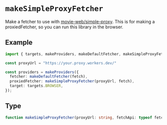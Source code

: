 # `makeSimpleProxyFetcher`

Make a fetcher to use with [movie-web/simple-proxy](https://github.com/movie-web/simple-proxy). This is for making a proxiedFetcher, so you can run this library in the browser.

## Example

```ts
import { targets, makeProviders, makeDefaultFetcher, makeSimpleProxyFetcher } from "@movie-web/providers";

const proxyUrl = "https://your.proxy.workers.dev/"

const providers = makeProviders({
  fetcher: makeDefaultFetcher(fetch),
  proxiedFetcher: makeSimpleProxyFetcher(proxyUrl, fetch),
  target: targets.BROWSER,
});
```

## Type

```ts
function makeSimpleProxyFetcher(proxyUrl: string, fetchApi: typeof fetch): Fetcher;
```
